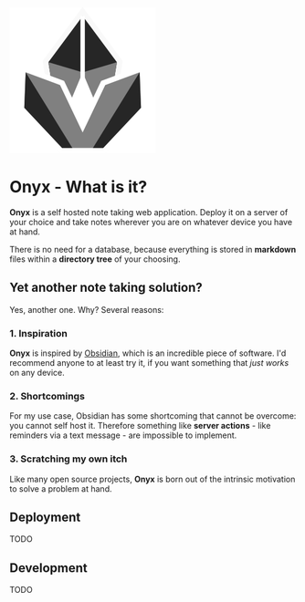 ![Onyx logo](docs/logo.png)

# Onyx - What is it?

**Onyx** is a self hosted note taking web application. Deploy it on a server of your choice and take notes wherever you are on whatever device you have at hand. 

There is no need for a database, because everything is stored in **markdown** files within a **directory tree** of your choosing.

## Yet another note taking solution?

Yes, another one. Why? Several reasons:

### 1. Inspiration

**Onyx** is inspired by [Obsidian](https://obsidian.md/), which is an incredible piece of software. I'd recommend anyone to at least try it, if you want something that *just works* on any device.

### 2. Shortcomings

For my use case, Obsidian has some shortcoming that cannot be overcome: you cannot self host it. Therefore something like **server actions** - like reminders via a text message - are impossible to implement.

### 3. Scratching my own itch

Like many open source projects, **Onyx** is born out of the intrinsic motivation to solve a problem at hand. 

## Deployment

TODO

## Development

TODO
